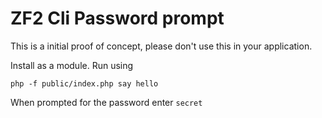 ZF2 Cli Password prompt
=======================

This is a initial proof of concept, please don't use this in your application.

Install as a module.
Run using 

`php -f public/index.php say hello`

When prompted for the password enter `secret`

